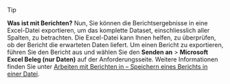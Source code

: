 > [!TIP]
> **Was ist mit Berichten?** Nun, Sie können die Berichtsergebnisse in eine Excel-Datei exportieren, um das komplette Dataset, einschliesslich aller Spalten, zu betrachten. Die Excel-Datei kann Ihnen helfen, zu überprüfen, ob der Bericht die erwarteten Daten liefert. Um einen Bericht zu exportieren, führen Sie den Bericht aus und wählen Sie den **Senden an** > **Microsoft Excel Beleg (nur Daten)** auf der Anforderungsseite. Weitere Informationen finden Sie unter [Arbeiten mit Berichten in – Speichern eines Berichts in einer Datei](../ui-work-report.md#saving-a-report-to-a-file).